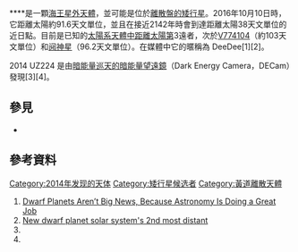 ****是一顆[海王星外天體](../Page/海王星外天體.md "wikilink")，並可能是位於[離散盤的矮行星](../Page/離散盤.md "wikilink")。2016年10月10日時，它距離太陽約91.6天文單位，並且在接近2142年時會到達距離太陽38天文單位的近日點。目前是已知的[太陽系天體中距離太陽第](https://zh.wikipedia.org/wiki/太陽系 "wikilink")3遠者，次於[V774104](../Page/V774104.md "wikilink")（約103天文單位）和[阋神星](../Page/阋神星.md "wikilink")（96.2天文單位）。在媒體中它的暱稱為
DeeDee\[1\]\[2\]。

2014 UZ224 是由[暗能量巡天的暗能量望遠鏡](../Page/暗能量巡天.md "wikilink")（Dark Energy
Camera，DECam）發現\[3\]\[4\]。

## 參見

  -
## 參考資料

[Category:2014年发现的天体](https://zh.wikipedia.org/wiki/Category:2014年发现的天体 "wikilink")
[Category:矮行星候选者](https://zh.wikipedia.org/wiki/Category:矮行星候选者 "wikilink")
[Category:黃道離散天體](https://zh.wikipedia.org/wiki/Category:黃道離散天體 "wikilink")

1.  [Dwarf Planets Aren’t Big News, Because Astronomy Is Doing a Great
    Job](https://www.wired.com/2016/10/dwarf-planets-arent-big-news-astronomy-great-job)
2.  [New dwarf planet solar system's 2nd most
    distant](http://ns.umich.edu/new/releases/24284-new-dwarf-planet-solar-system-s-2nd-most-distant)
3.
4.